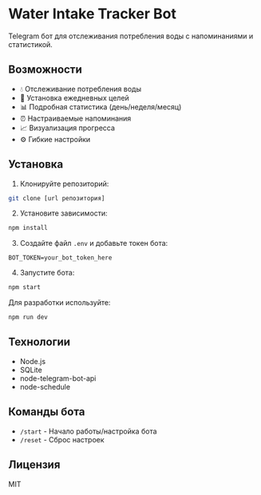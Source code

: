 # Water Intake Tracker Bot

Telegram бот для отслеживания потребления воды с напоминаниями и статистикой.

## Возможности

- 💧 Отслеживание потребления воды
- 🎯 Установка ежедневных целей
- 📊 Подробная статистика (день/неделя/месяц)
- ⏰ Настраиваемые напоминания
- 📈 Визуализация прогресса
- ⚙️ Гибкие настройки

## Установка

1. Клонируйте репозиторий:
```bash
git clone [url репозитория]
```

2. Установите зависимости:
```bash
npm install
```

3. Создайте файл `.env` и добавьте токен бота:
```
BOT_TOKEN=your_bot_token_here
```

4. Запустите бота:
```bash
npm start
```

Для разработки используйте:
```bash
npm run dev
```

## Технологии

- Node.js
- SQLite
- node-telegram-bot-api
- node-schedule

## Команды бота

- `/start` - Начало работы/настройка бота
- `/reset` - Сброс настроек

## Лицензия

MIT
